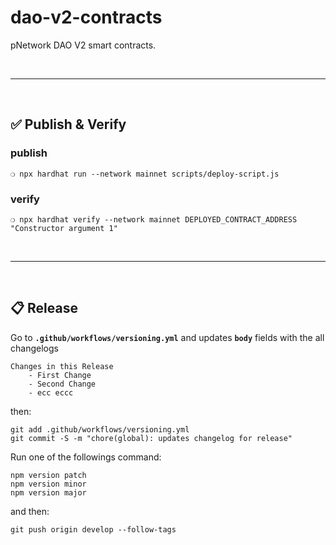 # dao-v2-contracts

pNetwork DAO V2 smart contracts.

&nbsp;

***

&nbsp;

## :white_check_mark: Publish & Verify


### publish


```
❍ npx hardhat run --network mainnet scripts/deploy-script.js
```

### verify

```
❍ npx hardhat verify --network mainnet DEPLOYED_CONTRACT_ADDRESS "Constructor argument 1"
```

&nbsp;

***

&nbsp;


## :clipboard: Release


Go to __`.github/workflows/versioning.yml`__ and updates __`body`__ fields with the all changelogs

```
Changes in this Release
    - First Change
    - Second Change
    - ecc eccc
```

then:

```
git add .github/workflows/versioning.yml
git commit -S -m "chore(global): updates changelog for release"
```


Run one of the followings command:

```
npm version patch
npm version minor
npm version major
```

and then:

```
git push origin develop --follow-tags
```